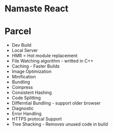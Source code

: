 # Namaste React

# Parcel
 - Dev Build
 - Local Server
 - HMR = Hot module replacement
 - File Watching algorithm - writted in C++
 - Caching - Faster Builds
 - Image Optimization
 - Minification
 - Bundling
 - Compress
 - Consistent Hashing
 - Code Splitting
 - Differntial Bundling - support older browser
 - Diagnostic
 - Error Handling
 - HTTPS protocal Support
 - Tree Shacking - Removes unused code in build